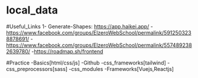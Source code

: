 # local_data

#Useful_Links
1- Generate-Shapes: https://app.haikei.app/
-https://www.facebook.com/groups/ElzeroWebSchool/permalink/5912503238878691/
-https://www.facebook.com/groups/ElzeroWebSchool/permalink/5574892382639780/
-https://roadmap.sh/frontend

#Practice
-Basics[html/css/js]
-Github
-css_frameworks[tailwind]
-css_preprocessors[sass]
-css_modules
-Frameworks[Vuejs,Reactjs]
